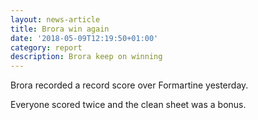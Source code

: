 ```yaml
---
layout: news-article
title: Brora win again
date: '2018-05-09T12:19:50+01:00'
category: report
description: Brora keep on winning
---
```

Brora recorded a record score over Formartine yesterday.

Everyone scored twice and the clean sheet was a bonus.
